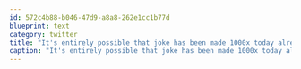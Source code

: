 ```yaml
---
id: 572c4b88-b046-47d9-a8a8-262e1cc1b77d
blueprint: text
category: twitter
title: "It's entirely possible that joke has been made 1000x today already."
caption: "It's entirely possible that joke has been made 1000x today already."
---
```

